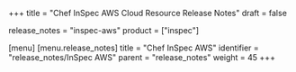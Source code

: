 +++
title = "Chef InSpec AWS Cloud Resource Release Notes"
draft = false

release_notes = "inspec-aws"
product = ["inspec"]

[menu]
  [menu.release_notes]
    title = "Chef InSpec AWS"
    identifier = "release_notes/InSpec AWS"
    parent = "release_notes"
    weight = 45
+++
